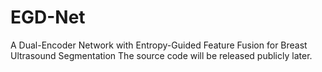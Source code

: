 # EGD-Net
A Dual-Encoder Network with Entropy-Guided Feature  Fusion for Breast Ultrasound Segmentation
The source code will be released publicly later.
